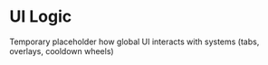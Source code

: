 # UI Logic

Temporary placeholder
how global UI interacts with systems (tabs, overlays, cooldown wheels)